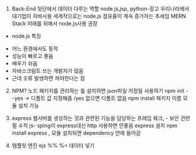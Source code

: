 1. Back-End
   뒷단에서 데이터 다루는 역할
   node.js,jsp, python-장고
   우리나라에서 대기업이 자바사용
   세계적으로는 node.js 점유율이 계속 증가하는 추세임
   MERN Stack 미래를 위해서 node.js사용 권장

- node.js 특징

* 어느 환경에서도 동작
* 성능이 빠르고 좋음
* 배우기 쉬움
* 자바스크림트 쓰는 개발자가 많음
* 근데 오류 발생하면 꺼야한다는 점

2. NPM?
   노드 패키지를 관리하는 틀
   설치하면 json파일 저장됨
   사용하기
   npm init --yes -> 디폴트 값 지정해줌 /yes 없으면 디폴트 없음
   npm install 패키지 이름
   모듈 설치 가능

3. express
   웹서버를 생성하는 것과 관련된 기능을 담당하는 프레임 웨크, - 보안 관련 필 수적
   js- sping이
   express대신 http 사용하면 안좋음
   express 설치 npm install express , 모듈 설치되면 dependency 안에 들어감

4. 템플릿 엔진
   ejs
   %%
   %= 데이터 넣기
